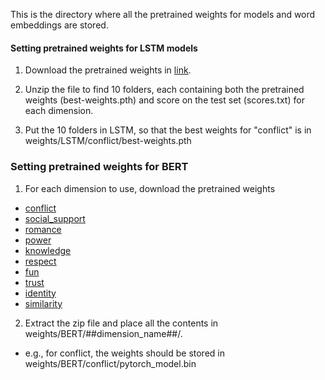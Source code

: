 This is the directory where all the pretrained weights for models and word embeddings are stored.

#### Setting pretrained weights for LSTM models
1. Download the pretrained weights in [link](https://www.dropbox.com/s/6nshzky3qpfbn8w/LSTM.zip?dl=0).

2. Unzip the file to find 10 folders, each containing both the pretrained weights (best-weights.pth) and score on the test set (scores.txt) for each dimension.

3. Put the 10 folders in LSTM, so that the best weights for "conflict" is in weights/LSTM/conflict/best-weights.pth

### Setting pretrained weights for BERT
1. For each dimension to use, download the pretrained weights
  - [conflict](https://www.dropbox.com/s/bw7s8o3fj6zrlvt/conflict.zip?dl=0)
  - [social_support](https://www.dropbox.com/s/aocsxs3u1uvqcov/social_support.zip?dl=0)
  - [romance](https://www.dropbox.com/s/6byehtmvcffe2ae/romance.zip?dl=0)
  - [power](https://www.dropbox.com/s/olvvo8eit3kucv5/power.zip?dl=0)
  - [knowledge](https://www.dropbox.com/s/8vze340nn1ip86v/knowledge.zip?dl=0)
  - [respect](https://www.dropbox.com/s/bj0z7l7e425kamj/respect.zip?dl=0)
  - [fun](https://www.dropbox.com/s/c6hhdlx62juittc/fun.zip?dl=0)
  - [trust](https://www.dropbox.com/s/4em5mey4xbzwqcg/trust.zip?dl=0)
  - [identity](https://www.dropbox.com/s/50o4v5ara4zec49/identity.zip?dl=0)
  - [similarity](https://www.dropbox.com/s/mxz5vtgsztvwarv/similarity.zip?dl=0)

2. Extract the zip file and place all the contents in weights/BERT/##dimension_name##/.
  - e.g., for conflict, the weights should be stored in weights/BERT/conflict/pytorch_model.bin
  
